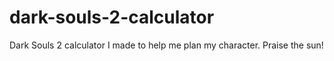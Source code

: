 # dark-souls-2-calculator
Dark Souls 2 calculator I made to help me plan my character. Praise the sun!
